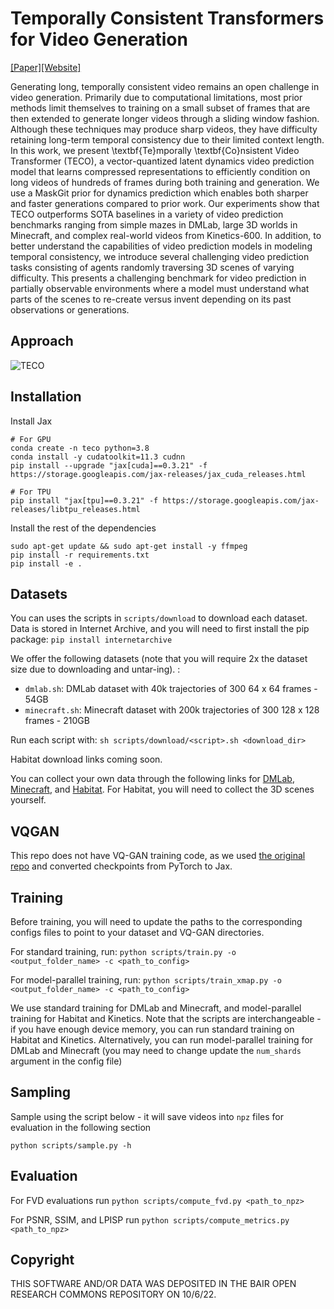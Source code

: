 # Temporally Consistent Transformers for Video Generation

[[Paper]](https://arxiv.org/abs/2210.02396)[[Website]](https://wilson1yan.github.io/teco/index.html)

Generating long, temporally consistent video remains an open challenge in video generation. Primarily due to computational limitations, most prior methods limit themselves to training on a small subset of frames that are then extended to generate longer videos through a sliding window fashion. Although these techniques may produce sharp videos, they have difficulty retaining long-term temporal consistency due to their limited context length. In this work, we present \textbf{Te}mporally \textbf{Co}nsistent Video Transformer (TECO), a vector-quantized latent dynamics video prediction model that learns compressed representations to efficiently condition on long videos of hundreds of frames during both training and generation. We use a MaskGit prior for dynamics prediction which enables both sharper and faster generations compared to prior work. Our experiments show that TECO outperforms SOTA baselines in a variety of video prediction benchmarks ranging from simple mazes in DMLab, large 3D worlds in Minecraft, and complex real-world videos from Kinetics-600. In addition, to better understand the capabilities of video prediction models in modeling temporal consistency, we introduce several challenging video prediction tasks consisting of agents randomly traversing 3D scenes of varying difficulty. This presents a challenging benchmark for video prediction in partially observable environments where a model must understand what parts of the scenes to re-create versus invent depending on its past observations or generations.

## Approach
![TECO](TECO.png)

## Installation
Install Jax
```
# For GPU
conda create -n teco python=3.8
conda install -y cudatoolkit=11.3 cudnn
pip install --upgrade "jax[cuda]==0.3.21" -f https://storage.googleapis.com/jax-releases/jax_cuda_releases.html

# For TPU
pip install "jax[tpu]==0.3.21" -f https://storage.googleapis.com/jax-releases/libtpu_releases.html
```

Install the rest of the dependencies
```
sudo apt-get update && sudo apt-get install -y ffmpeg
pip install -r requirements.txt
pip install -e .
```

## Datasets
You can uses the scripts in `scripts/download` to download each dataset. Data is stored in Internet Archive, and you will need to first install the pip package: `pip install internetarchive`

We offer the following datasets (note that you will require 2x the dataset size due to downloading and untar-ing). :
* `dmlab.sh`: DMLab dataset with 40k trajectories of 300 64 x 64 frames - 54GB
* `minecraft.sh`: Minecraft dataset with 200k trajectories of 300 128 x 128 frames - 210GB

Run each script with: `sh scripts/download/<script>.sh <download_dir>`

Habitat download links coming soon.

You can collect your own data through the following links for [DMLab](https://github.com/wilson1yan/lab), [Minecraft](https://github.com/wilson1yan/collect-minecraft), and [Habitat](https://github.com/wilson1yan/collect-habitat). For Habitat, you will need to collect the 3D scenes yourself.

## VQGAN

This repo does not have VQ-GAN training code, as we used [the original repo](https://github.com/CompVis/taming-transformers) and converted checkpoints from PyTorch to Jax.


## Training
Before training, you will need to update the paths to the corresponding configs files to point to your dataset and VQ-GAN directories.

For standard training, run:
```python scripts/train.py -o <output_folder_name> -c <path_to_config>```

For model-parallel training, run:
```python scripts/train_xmap.py -o <output_folder_name> -c <path_to_config>```

We use standard training for DMLab and Minecraft, and model-parallel training for Habitat and Kinetics. Note that the scripts are interchangeable - if you have enough device memory, you can run standard training on Habitat and Kinetics. Alternatively, you can run model-parallel training for DMLab and Minecraft (you may need to change update the `num_shards` argument in the config file)

## Sampling
Sample using the script below - it will save videos into `npz` files for evaluation in the following section

```python scripts/sample.py -h```

## Evaluation
For FVD evaluations run
```python scripts/compute_fvd.py <path_to_npz>```

For PSNR, SSIM, and LPISP run
```python scripts/compute_metrics.py <path_to_npz>```

## Copyright

THIS SOFTWARE AND/OR DATA WAS DEPOSITED IN THE BAIR OPEN RESEARCH COMMONS REPOSITORY ON 10/6/22.
